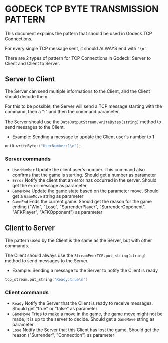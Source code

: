 # GODECK TCP BYTE TRANSMISSION PATTERN

This document explains the pattern that should be used in Godeck TCP Connections.

For every single TCP message sent, it should ALWAYS end with `'\n'`.

There are 2 types of pattern for TCP Connections in Godeck: Server to Client and Client to Server.

## Server to Client

The Server can send multiple informations to the Client, and the Client should decode them.

For this to be possible, the Server will send a TCP message starting with the command, then a ":" and then the command parameter.

The Server should use the `DataOutputStream.writeBytes(string)` method to send messages to the Client.

-   Example: Sending a message to update the Client user's number to 1

```cpp
out0.writeBytes("UserNumber:1\n");
```

### Server commands

-   `UserNumber` Update the client user's number. This command also confirms that the game is starting. Should get a number as parameter
-   `Error` Notify the client that an error has occurred in the server. Should get the error message as parameter
-   `GameMove` Update the game state based on the parameter move. Should get a `GameMove` string as parameter
-   `GameEnd` Ends the current game. Should get the reason for the game ending ("Win", "Lose", "SurrenderPlayer", "SurrenderOpponent", "AFKPlayer", "AFKOpponent") as parameter

## Client to Server

The pattern used by the Client is the same as the Server, but with other commands.

The Client should always use the `StreamPeerTCP.put_string(string)` method to send messages to the Server.

-   Example: Sending a message to the Server to notify the Client is ready

```cpp
tcp_stream.put_string("Ready:true\n")
```

### Client commands

-   `Ready` Notify the Server that the Client is ready to receive messages. Should get "true" or "false" as parameter
-   `GameMove` Tries to make a move in the game, the game move might not be made, it is up to the server to decide. Should get a `GameMove` string as parameter
-   `Lose` Notify the Server that this Client has lost the game. Should get the reason ("Surrender", "Connection") as parameter

###
